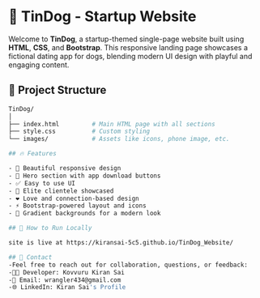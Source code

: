 # 🐶 TinDog - Startup Website

Welcome to **TinDog**, a startup-themed single-page website built using **HTML**, **CSS**, and **Bootstrap**. This responsive landing page showcases a fictional dating app for dogs, blending modern UI design with playful and engaging content.

## 📁 Project Structure

```bash
TinDog/
│
├── index.html         # Main HTML page with all sections
├── style.css          # Custom styling
└── images/            # Assets like icons, phone image, etc.

## 🔥 Features

- 🎨 Beautiful responsive design
- 📱 Hero section with app download buttons
- ✅ Easy to use UI
- 👑 Elite clientele showcased
- ❤️ Love and connection-based design
- ⚡ Bootstrap-powered layout and icons
- 🌈 Gradient backgrounds for a modern look

## 🚀 How to Run Locally

site is live at https://kiransai-5c5.github.io/TinDog_Website/

## 📩 Contact
-Feel free to reach out for collaboration, questions, or feedback:
-👨‍💻 Developer: Kovvuru Kiran Sai
-📧 Email: wrangler434@gmail.com
-🌐 LinkedIn: Kiran Sai's Profile
